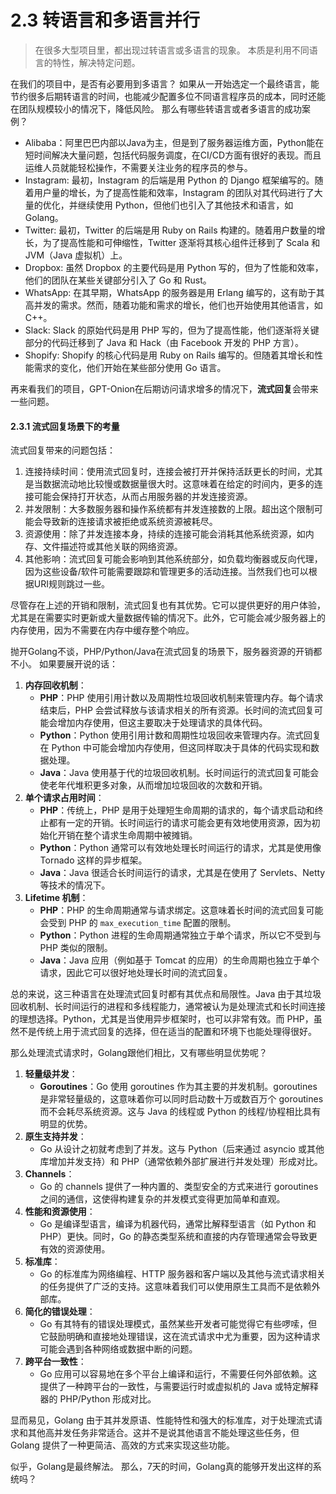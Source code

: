 # 2.3 转语言和多语言并行

> 在很多大型项目里，都出现过转语言或多语言的现象。 本质是利用不同语言的特性，解决特定问题。

在我们的项目中，是否有必要用到多语言？ 如果从一开始选定一个最终语言，能节约很多后期转语言的时间，也能减少配置多位不同语言程序员的成本，同时还能在团队规模较小的情况下，降低风险。 那么有哪些转语言或者多语言的成功案例？

* Alibaba：阿里巴巴内部以Java为主，但是到了服务器运维方面，Python能在短时间解决大量问题，包括代码服务调度，在CI/CD方面有很好的表现。而且运维人员就能轻松操作，不需要关注业务的程序员的参与。
* Instagram: 最初，Instagram 的后端是用 Python 的 Django 框架编写的。随着用户量的增长，为了提高性能和效率，Instagram 的团队对其代码进行了大量的优化，并继续使用 Python，但他们也引入了其他技术和语言，如 Golang。
* Twitter: 最初，Twitter 的后端是用 Ruby on Rails 构建的。随着用户数量的增长，为了提高性能和可伸缩性，Twitter 逐渐将其核心组件迁移到了 Scala 和 JVM（Java 虚拟机）上。
* Dropbox: 虽然 Dropbox 的主要代码是用 Python 写的，但为了性能和效率，他们的团队在某些关键部分引入了 Go 和 Rust。
* WhatsApp: 在其早期，WhatsApp 的服务器是用 Erlang 编写的，这有助于其高并发的需求。然而，随着功能和需求的增长，他们也开始使用其他语言，如 C++。
* Slack: Slack 的原始代码是用 PHP 写的，但为了提高性能，他们逐渐将关键部分的代码迁移到了 Java 和 Hack（由 Facebook 开发的 PHP 方言）。
* Shopify: Shopify 的核心代码是用 Ruby on Rails 编写的。但随着其增长和性能需求的变化，他们开始在某些部分使用 Go 语言。

再来看我们的项目，GPT-Onion在后期访问请求增多的情况下，**流式回复**会带来一些问题。

#### 2.3.1 流式回复场景下的考量 <a href="#2.3.1-liu-shi-hui-fu-chang-jing-xia-de-kao-liang" id="2.3.1-liu-shi-hui-fu-chang-jing-xia-de-kao-liang"></a>

&#x20;流式回复带来的问题包括：

1. 连接持续时间：使用流式回复时，连接会被打开并保持活跃更长的时间，尤其是当数据流动地比较慢或数据量很大时。这意味着在给定的时间内，更多的连接可能会保持打开状态，从而占用服务器的并发连接资源。
2. 并发限制：大多数服务器和操作系统都有并发连接数的上限。超出这个限制可能会导致新的连接请求被拒绝或系统资源被耗尽。
3. 资源使用：除了并发连接本身，持续的连接可能会消耗其他系统资源，如内存、文件描述符或其他关联的网络资源。
4. 其他影响：流式回复可能会影响到其他系统部分，如负载均衡器或反向代理，因为这些设备/软件可能需要跟踪和管理更多的活动连接。当然我们也可以根据URI规则跳过一些。

尽管存在上述的开销和限制，流式回复也有其优势。它可以提供更好的用户体验，尤其是在需要实时更新或大量数据传输的情况下。此外，它可能会减少服务器上的内存使用，因为不需要在内存中缓存整个响应。

抛开Golang不谈，PHP/Python/Java在流式回复的场景下，服务器资源的开销都不小。 如果要展开说的话：

1. **内存回收机制**：
   * **PHP**：PHP 使用引用计数以及周期性垃圾回收机制来管理内存。每个请求结束后，PHP 会尝试释放与该请求相关的所有资源。长时间的流式回复可能会增加内存使用，但这主要取决于处理请求的具体代码。
   * **Python**：Python 使用引用计数和周期性垃圾回收来管理内存。流式回复在 Python 中可能会增加内存使用，但这同样取决于具体的代码实现和数据处理。
   * **Java**：Java 使用基于代的垃圾回收机制。长时间运行的流式回复可能会使老年代堆积更多对象，从而增加垃圾回收的次数和开销。
2. **单个请求占用时间**：
   * **PHP**：传统上，PHP 是用于处理短生命周期的请求的，每个请求启动和终止都有一定的开销。长时间运行的请求可能会更有效地使用资源，因为初始化开销在整个请求生命周期中被摊销。
   * **Python**：Python 通常可以有效地处理长时间运行的请求，尤其是使用像 Tornado 这样的异步框架。
   * **Java**：Java 很适合长时间运行的请求，尤其是在使用了 Servlets、Netty 等技术的情况下。
3. **Lifetime 机制**：
   * **PHP**：PHP 的生命周期通常与请求绑定。这意味着长时间的流式回复可能会受到 PHP 的 `max_execution_time` 配置的限制。
   * **Python**：Python 进程的生命周期通常独立于单个请求，所以它不受到与 PHP 类似的限制。
   * **Java**：Java 应用（例如基于 Tomcat 的应用）的生命周期也独立于单个请求，因此它可以很好地处理长时间的流式回复。

总的来说，这三种语言在处理流式回复时都有其优点和局限性。Java 由于其垃圾回收机制、长时间运行的进程和多线程能力，通常被认为是处理流式和长时间连接的理想选择。Python，尤其是当使用异步框架时，也可以非常有效。而 PHP，虽然不是传统上用于流式回复的选择，但在适当的配置和环境下也能处理得很好。

那么处理流式请求时，Golang跟他们相比，又有哪些明显优势呢？

1. **轻量级并发**：
   * **Goroutines**：Go 使用 goroutines 作为其主要的并发机制。goroutines 是非常轻量级的，这意味着你可以同时启动数十万或数百万个 goroutines 而不会耗尽系统资源。这与 Java 的线程或 Python 的线程/协程相比具有明显的优势。
2. **原生支持并发**：
   * Go 从设计之初就考虑到了并发。这与 Python（后来通过 asyncio 或其他库增加并发支持）和 PHP（通常依赖外部扩展进行并发处理）形成对比。
3. **Channels**：
   * Go 的 channels 提供了一种内置的、类型安全的方式来进行 goroutines 之间的通信，这使得构建复杂的并发模式变得更加简单和直观。
4. **性能和资源使用**：
   * Go 是编译型语言，编译为机器代码，通常比解释型语言（如 Python 和 PHP）更快。同时，Go 的静态类型系统和直接的内存管理通常会导致更有效的资源使用。
5. **标准库**：
   * Go 的标准库为网络编程、HTTP 服务器和客户端以及其他与流式请求相关的任务提供了广泛的支持。这意味着我们可以使用原生工具而不是依赖外部库。
6. **简化的错误处理**：
   * Go 有其特有的错误处理模式，虽然某些开发者可能觉得它有些啰嗦，但它鼓励明确和直接地处理错误，这在流式请求中尤为重要，因为这种请求可能会遇到各种网络或数据中断的问题。
7. **跨平台一致性**：
   * Go 应用可以容易地在多个平台上编译和运行，不需要任何外部依赖。这提供了一种跨平台的一致性，与需要运行时或虚拟机的 Java 或特定解释器的 PHP/Python 形成对比。

显而易见，Golang 由于其并发原语、性能特性和强大的标准库，对于处理流式请求和其他高并发任务非常适合。这并不是说其他语言不能处理这些任务，但 Golang 提供了一种更简洁、高效的方式来实现这些功能。

似乎，Golang是最终解法。 那么，7天的时间，Golang真的能够开发出这样的系统吗？
